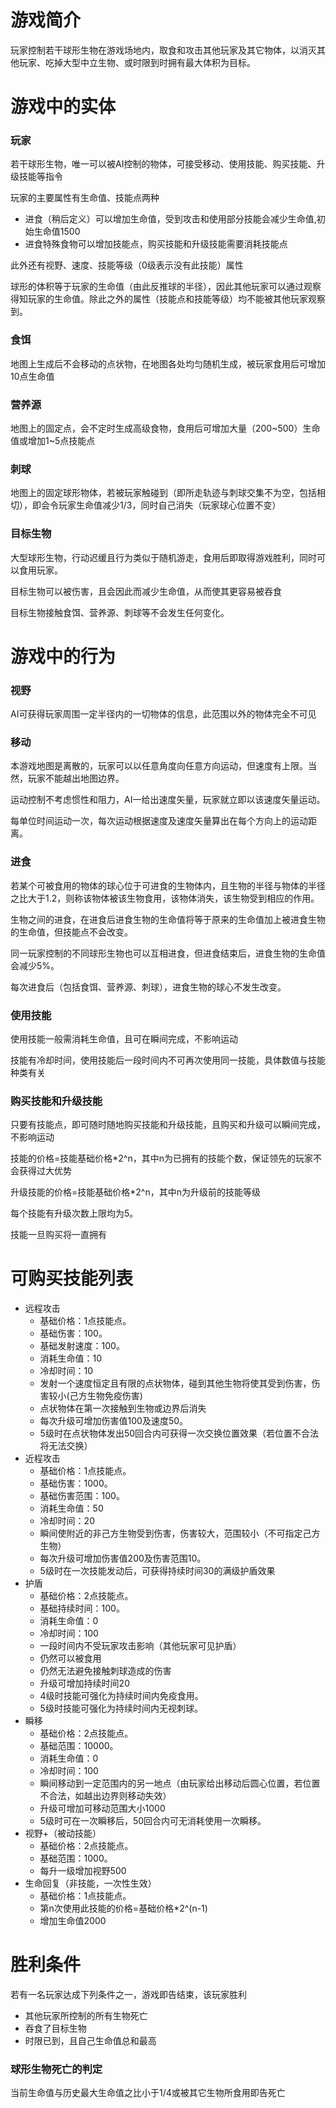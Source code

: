 # 游戏简介

玩家控制若干球形生物在游戏场地内，取食和攻击其他玩家及其它物体，以消灭其他玩家、吃掉大型中立生物、或时限到时拥有最大体积为目标。

# 游戏中的实体

### 玩家
若干球形生物，唯一可以被AI控制的物体，可接受移动、使用技能、购买技能、升级技能等指令

玩家的主要属性有生命值、技能点两种
* 进食（稍后定义）可以增加生命值，受到攻击和使用部分技能会减少生命值,初始生命值1500
* 进食特殊食物可以增加技能点，购买技能和升级技能需要消耗技能点

此外还有视野、速度、技能等级（0级表示没有此技能）属性

球形的体积等于玩家的生命值（由此反推球的半径），因此其他玩家可以通过观察得知玩家的生命值。除此之外的属性（技能点和技能等级）均不能被其他玩家观察到。

### 食饵

地图上生成后不会移动的点状物，在地图各处均匀随机生成，被玩家食用后可增加10点生命值

### 营养源

地图上的固定点，会不定时生成高级食物，食用后可增加大量（200~500）生命值或增加1~5点技能点

### 刺球

地图上的固定球形物体，若被玩家触碰到（即所走轨迹与刺球交集不为空，包括相切），即会令玩家生命值减少1/3，同时自己消失（玩家球心位置不变）

### 目标生物

大型球形生物，行动迟缓且行为类似于随机游走，食用后即取得游戏胜利，同时可以食用玩家。

目标生物可以被伤害，且会因此而减少生命值，从而使其更容易被吞食

目标生物接触食饵、营养源、刺球等不会发生任何变化。

# 游戏中的行为

### 视野

AI可获得玩家周围一定半径内的一切物体的信息，此范围以外的物体完全不可见

### 移动

本游戏地图是离散的，玩家可以以任意角度向任意方向运动，但速度有上限。当然，玩家不能越出地图边界。

运动控制不考虑惯性和阻力，AI一给出速度矢量，玩家就立即以该速度矢量运动。

每单位时间运动一次，每次运动根据速度及速度矢量算出在每个方向上的运动距离。

### 进食

若某个可被食用的物体的球心位于可进食的生物体内，且生物的半径与物体的半径之比大于1.2，则称该物体被该生物食用，该物体消失，该生物受到相应的作用。

生物之间的进食，在进食后进食生物的生命值将等于原来的生命值加上被进食生物的生命值，但技能点不会改变。

同一玩家控制的不同球形生物也可以互相进食，但进食结束后，进食生物的生命值会减少5%。

每次进食后（包括食饵、营养源、刺球），进食生物的球心不发生改变。

### 使用技能

使用技能一般需消耗生命值，且可在瞬间完成，不影响运动

技能有冷却时间，使用技能后一段时间内不可再次使用同一技能，具体数值与技能种类有关

### 购买技能和升级技能

只要有技能点，即可随时随地购买技能和升级技能，且购买和升级可以瞬间完成，不影响运动

技能的价格=技能基础价格*2^n，其中n为已拥有的技能个数，保证领先的玩家不会获得过大优势

升级技能的价格=技能基础价格*2^n，其中n为升级前的技能等级

每个技能有升级次数上限均为5。

技能一旦购买将一直拥有

# 可购买技能列表

* 远程攻击
  * 基础价格：1点技能点。
  * 基础伤害：100。
  * 基础发射速度：100。
  * 消耗生命值：10
  * 冷却时间：10
  * 发射一个速度恒定且有限的点状物体，碰到其他生物将使其受到伤害，伤害较小(己方生物免疫伤害)
  * 点状物体在第一次接触到生物或边界后消失
  * 每次升级可增加伤害值100及速度50。
  * 5级时在点状物体发出50回合内可获得一次交换位置效果（若位置不合法将无法交换）
* 近程攻击
  * 基础价格：1点技能点。
  * 基础伤害：1000。  
  * 基础伤害范围：100。
  * 消耗生命值：50
  * 冷却时间：20
  * 瞬间使附近的非己方生物受到伤害，伤害较大，范围较小（不可指定己方生物）
  * 每次升级可增加伤害值200及伤害范围10。
  * 5级时在一次技能发动后，可获得持续时间30的满级护盾效果
* 护盾
  * 基础价格：2点技能点。
  * 基础持续时间：100。
  * 消耗生命值：0
  * 冷却时间：100
  * 一段时间内不受玩家攻击影响（其他玩家可见护盾）
  * 仍然可以被食用
  * 仍然无法避免接触刺球造成的伤害
  * 升级可增加持续时间20
  * 4级时技能可强化为持续时间内免疫食用。
  * 5级时技能可强化为持续时间内无视刺球。
* 瞬移
  * 基础价格：2点技能点。
  * 基础范围：10000。
  * 消耗生命值：0
  * 冷却时间：100
  * 瞬间移动到一定范围内的另一地点（由玩家给出移动后圆心位置，若位置不合法，如越出边界则移动失效）
  * 升级可增加可移动范围大小1000
  * 5级时可在一次瞬移后，50回合内可无消耗使用一次瞬移。
* 视野+（被动技能）
  * 基础价格：2点技能点。
  * 基础范围：1000。
  * 每升一级增加视野500
* 生命回复（非技能，一次性生效）
  * 基础价格：1点技能点。
  * 第n次使用此技能的价格=基础价格*2^(n-1)
  * 增加生命值2000

# 胜利条件

若有一名玩家达成下列条件之一，游戏即告结束，该玩家胜利
* 其他玩家所控制的所有生物死亡
* 吞食了目标生物
* 时限已到，且自己生命值总和最高

### 球形生物死亡的判定

当前生命值与历史最大生命值之比小于1/4或被其它生物所食用即告死亡
